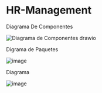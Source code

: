 # HR-Management
Diagrama De Componentes

![Diagrama de Componentes drawio](https://github.com/Sebasea/HR-Management/assets/94433515/001a8e9a-c27e-4d8c-8d14-807580144a6a)

Digrama de Paquetes

![image](https://github.com/Sebasea/HR-Management/assets/94433515/edc610d9-54f1-4ec7-a768-2b26224057aa)

Diagrama 

![image](https://github.com/Sebasea/HR-Management/assets/94433515/2ed57cc0-f05c-4bfd-a627-b9dbf3256b7b)

